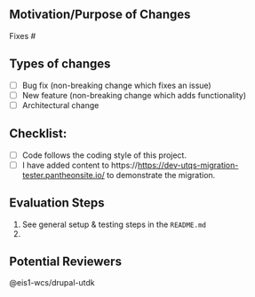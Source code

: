 ## Motivation/Purpose of Changes
Fixes #

## Types of changes
- [ ] Bug fix (non-breaking change which fixes an issue)
- [ ] New feature (non-breaking change which adds functionality)
- [ ] Architectural change

## Checklist:
- [ ] Code follows the coding style of this project.
- [ ] I have added content to https://https://dev-utqs-migration-tester.pantheonsite.io/ to demonstrate the migration.

## Evaluation Steps
1. See general setup & testing steps in the `README.md`
1.


## Potential Reviewers

@eis1-wcs/drupal-utdk